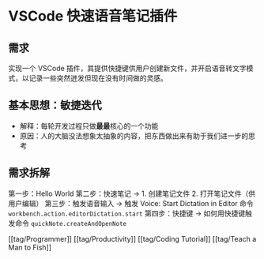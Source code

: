 # VSCode 快速语音笔记插件

## 需求
实现一个 VSCode 插件，其提供快捷键供用户创建新文件，并开启语音转文字模式，以记录一些突然迸发但现在没有时间做的灵感。

## 基本思想：敏捷迭代
- 解释：每轮开发过程只做**最最**核心的一个功能
- 原因：人的大脑没法想象太抽象的内容，把东西做出来有助于我们进一步的思考

## 需求拆解

第一步：Hello World
第二步：快速笔记 -> 1. 创建笔记文件 2. 打开笔记文件（供用户编辑）
第三步：触发语音输入 -> 触发 Voice: Start Dictation in Editor 命令 `workbench.action.editorDictation.start`
第四步：快捷键 -> 如何用快捷键触发命令 `quickNote.createAndOpenNote`

[[tag/Programmer]] [[tag/Productivity]] [[tag/Coding Tutorial]] [[tag/Teach a Man to Fish]]
